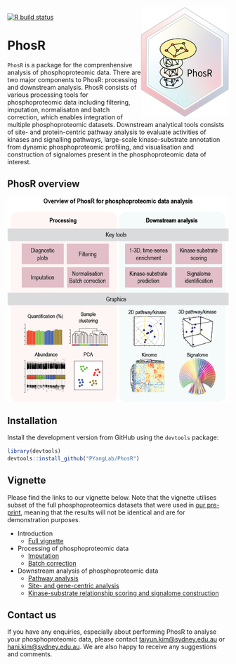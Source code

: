 <img src="man/figures/PhosR_logo.png" align="right" width="200" height="250" />

<!-- badges: start -->
[![R build status](https://github.com/PYangLab/PhosR/workflows/R-CMD-check/badge.svg)](https://github.com/PYangLab/PhosR/actions)
<!-- badges: end -->


# PhosR

`PhosR` is a package for the comprenhensive analysis of phosphoproteomic data. There are two major components to PhosR: processing and downstream analysis. PhosR consists of various processing tools for phosphoproteomic data including filtering, imputation, normalisaton and batch correction, which enables integration of multiple phosphoproteomic datasets. Downstream analytical tools consists of site- and protein-centric pathway analysis to evaluate activities of kinases and signalling pathways, large-scale kinase-substrate annotation from dynamic phosphoproteomic profiling, and visualisation and construction of signalomes present in the phosphoproteomic data of interest.

## PhosR overview

<img src="https://raw.githubusercontent.com/PYangLab/PhosR/master/inst/graphical_abstract.png" align="center"/>


## Installation

Install the development version from GitHub using the `devtools` package:

```r
library(devtools)
devtools::install_github("PYangLab/PhosR")
```

## Vignette 

<!--You can find the vignette at our website: https://PYangLab.github.io/PhosR/articles/PhosR.html-->
Please find the links to our vignette below. Note that the vignette utilises subset of the full phosphoproteomics datasets that were used in [our pre-print](https://www.biorxiv.org/content/10.1101/2020.08.31.276329v2.full), meaning that the results will not be identical and are for demonstration purposes.

* Introduction
     * [Full vignette](https://pyanglab.github.io/PhosR/articles/PhosR.html)
* Processing of phosphoproteomic data 
     * [Imputation](https://pyanglab.github.io/PhosR/articles/imputation.html)
     * [Batch correction](https://pyanglab.github.io/PhosR/articles/batch_correction.html)
* Downstream analysis of phosphoproteomic data
     * [Pathway analysis](https://pyanglab.github.io/PhosR/articles/pathway_analysis.html)
     * [Site- and gene-centric analysis](https://pyanglab.github.io/PhosR/articles/site_gene_analysis.html)
     * [Kinase-substrate relationship scoring and signalome construction](https://pyanglab.github.io/PhosR/articles/signalomes.html)

## Contact us

If you have any enquiries, especially about performing PhosR to analyse your phosphoproteomic data, please contact taiyun.kim@sydney.edu.au or hani.kim@sydney.edu.au. We are also happy to receive any suggestions and comments.
